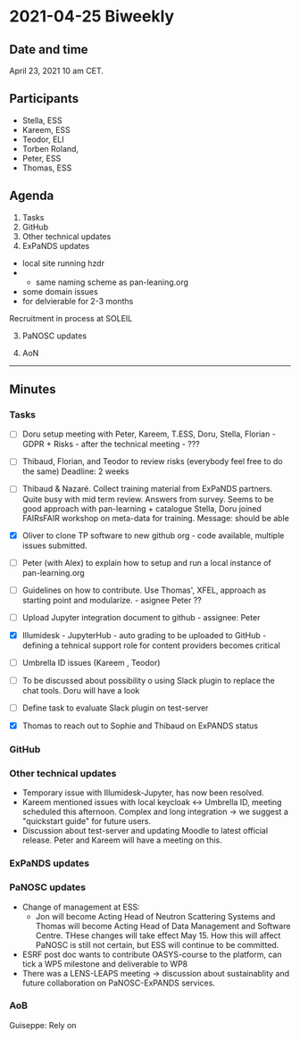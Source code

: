 # 2021-04-25 Biweekly



## Date and time

April 23, 2021 10 am CET.



## Participants

* Stella, ESS
* Kareem, ESS
* Teodor, ELI
* Torben Roland, 
* Peter, ESS
* Thomas, ESS



## Agenda

1. Tasks
1. GitHub
1. Other technical updates
1. ExPaNDS updates
* local site running hzdr 
* - same naming scheme as pan-leaning.org
* some domain issues 
* for delvierable for 2-3 months

Recruitment in process at SOLEIL




3. PaNOSC updates


5. AoN


***


## Minutes



### Tasks

- [ ] Doru setup meeting with Peter, Kareem, T.ESS, Doru, Stella, Florian - GDPR + Risks - after the technical meeting - ??? 
- [ ] Thibaud, Florian, and Teodor to review risks (everybody feel free to do the same)
    Deadline: 2 weeks
    
- [ ] Thibaud & Nazaré. Collect training material from ExPaNDS partners. 
    Quite busy with mid term review. Answers from survey. Seems to be good approach with pan-learning + catalogue
    Stella, Doru joined FAIRsFAIR workshop on meta-data for training. Message: should be able 
    

- [x] Oliver to clone TP software to new github org - code available, multiple issues submitted.
- [ ] Peter (with Alex) to explain how to setup and run a local instance of pan-learning.org
- [ ] Guidelines on how to contribute. Use Thomas', XFEL, approach as starting point and modularize. - asignee Peter ??
- [ ] Upload Jupyter integration document to github - assignee: Peter
- [x] Illumidesk - JupyterHub - auto grading to be uploaded to GitHub - defining a tehnical support role for content providers becomes critical
- [ ] Umbrella ID issues (Kareem , Teodor)
- [ ] To be discussed about possibility o using Slack plugin to replace the chat tools. 
    Doru will have a look

- [ ] Define task to evaluate Slack plugin on test-server


- [x] Thomas to reach out to Sophie and Thibaud on ExPANDS status

### GitHub

### Other technical updates

* Temporary issue with Illumidesk-Jupyter, has now been resolved.
* Kareem mentioned issues with local keycloak <-> Umbrella ID, meeting scheduled this afternoon. Complex and long integration -> we suggest a "quickstart guide" for future users. 
* Discussion about test-server and updating Moodle to latest official release. Peter and Kareem will have a meeting on this. 

### ExPaNDS updates

### PaNOSC updates

* Change of management at ESS: 
  * Jon will become Acting Head of Neutron Scattering Systems and Thomas will become Acting Head of Data Management and Software Centre. THese changes will take effect May 15. How this will affect PaNOSC is still not certain, but ESS will continue to be committed. 
* ESRF post doc wants to contribute OASYS-course to the platform, can tick a WP5 milestone and deliverable to WP8
* There was a LENS-LEAPS meeting -> discussion about sustainablity and future collaboration on PaNOSC-ExPANDS services. 

### AoB


Guiseppe: Rely on 


